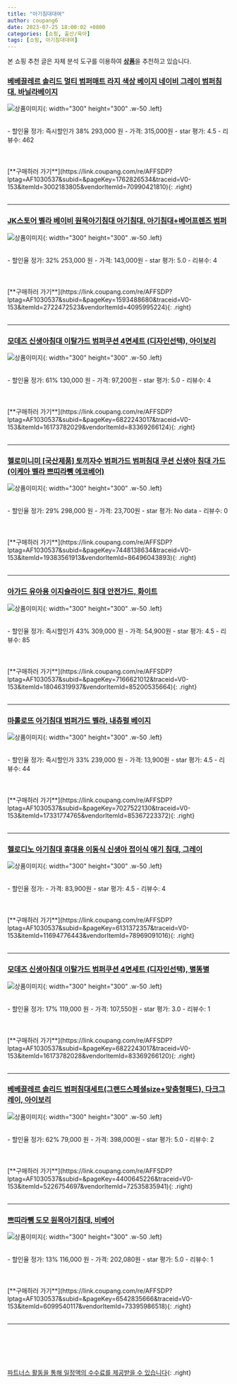 ```yaml
---
title: "아기침대대여"
author: coupang6
date: 2023-07-25 18:00:02 +0800
categories: [쇼핑, 출산/육아]
tags: [쇼핑, 아기침대대여]
---
```


본 쇼핑 추천 글은 자체 분석 도구를 이용하여 [**상품**](https://link.coupang.com/a/bao1ui)을 추천하고 있습니다.

### [베베끌레르 솔리드 멀티 범퍼매트 라지 색상 베이지 네이비 그레이 범퍼침대, 바닐라베이지](https://link.coupang.com/re/AFFSDP?lptag=AF1030537&subid=&pageKey=1762826534&traceid=V0-153&itemId=3002183805&vendorItemId=70990421810)

![상품이미지](https://thumbnail10.coupangcdn.com/thumbnails/remote/230x230ex/image/vendor_inventory/9d75/eb0c840aa3edc73d3f2efae6e2d20252eb16833e3f00b914eb534b3a289f.jpg){: width="300" height="300" .w-50 .left}


<br>
- 할인율 정가: 즉시할인가 38%  293,000   원
- 가격: 315,000원
- star 평가: 4.5
- 리뷰수: 462
<br>
<br>
<br>
<br>
[**구매하러 가기**](https://link.coupang.com/re/AFFSDP?lptag=AF1030537&subid=&pageKey=1762826534&traceid=V0-153&itemId=3002183805&vendorItemId=70990421810){: .right}
<br>
<br>

---

### [JK스토어 벨라 베이비 원목아기침대 아기침대, 아기침대+베어프렌즈 범퍼](https://link.coupang.com/re/AFFSDP?lptag=AF1030537&subid=&pageKey=1593488680&traceid=V0-153&itemId=2722472523&vendorItemId=4095995224)

![상품이미지](https://thumbnail8.coupangcdn.com/thumbnails/remote/230x230ex/image/vendor_inventory/05ee/f4abf27ff517f396e113037d33d63d6802154252eaa65d8e2f97eaa14246.jpg){: width="300" height="300" .w-50 .left}


<br>
- 할인율 정가: 32%  253,000   원
- 가격: 143,000원
- star 평가: 5.0
- 리뷰수: 4
<br>
<br>
<br>
<br>
[**구매하러 가기**](https://link.coupang.com/re/AFFSDP?lptag=AF1030537&subid=&pageKey=1593488680&traceid=V0-153&itemId=2722472523&vendorItemId=4095995224){: .right}
<br>
<br>

---

### [모데즈 신생아침대 이탈가드 범퍼쿠션 4면세트 (디자인선택), 아이보리](https://link.coupang.com/re/AFFSDP?lptag=AF1030537&subid=&pageKey=6822243017&traceid=V0-153&itemId=16173782029&vendorItemId=83369266124)

![상품이미지](https://thumbnail7.coupangcdn.com/thumbnails/remote/230x230ex/image/vendor_inventory/8f5d/0c5dff1ccd9278fd925551587cb2d01af76715b7b4a1f4b385f9d82ab5f4.jpg){: width="300" height="300" .w-50 .left}


<br>
- 할인율 정가: 61%  130,000   원
- 가격: 97,200원
- star 평가: 5.0
- 리뷰수: 4
<br>
<br>
<br>
<br>
[**구매하러 가기**](https://link.coupang.com/re/AFFSDP?lptag=AF1030537&subid=&pageKey=6822243017&traceid=V0-153&itemId=16173782029&vendorItemId=83369266124){: .right}
<br>
<br>

---

### [헬로미니미 [국산제품] 토끼자수 범퍼가드 범퍼침대 쿠션 신생아 침대 가드(이케아 벨라 쁘띠라뺑 에코베어)](https://link.coupang.com/re/AFFSDP?lptag=AF1030537&subid=&pageKey=7448138634&traceid=V0-153&itemId=19383561913&vendorItemId=86496043893)

![상품이미지](https://thumbnail10.coupangcdn.com/thumbnails/remote/230x230ex/image/vendor_inventory/37ba/64a25745b9f456b5561f123d7f4f3e71ca873b1618c3490ba10f356739ef.jpg){: width="300" height="300" .w-50 .left}


<br>
- 할인율 정가: 29%  298,000   원
- 가격: 23,700원
- star 평가: No data
- 리뷰수: 0
<br>
<br>
<br>
<br>
[**구매하러 가기**](https://link.coupang.com/re/AFFSDP?lptag=AF1030537&subid=&pageKey=7448138634&traceid=V0-153&itemId=19383561913&vendorItemId=86496043893){: .right}
<br>
<br>

---

### [아가드 유아용 이지슬라이드 침대 안전가드, 화이트](https://link.coupang.com/re/AFFSDP?lptag=AF1030537&subid=&pageKey=7166621012&traceid=V0-153&itemId=18046319937&vendorItemId=85200535664)

![상품이미지](https://thumbnail7.coupangcdn.com/thumbnails/remote/230x230ex/image/rs_quotation_api/tci6qlyn/f08cc412c5c3482e9cfb2474fd5fb9da.jpg){: width="300" height="300" .w-50 .left}


<br>
- 할인율 정가: 즉시할인가 43%  309,000   원
- 가격: 54,900원
- star 평가: 4.5
- 리뷰수: 85
<br>
<br>
<br>
<br>
[**구매하러 가기**](https://link.coupang.com/re/AFFSDP?lptag=AF1030537&subid=&pageKey=7166621012&traceid=V0-153&itemId=18046319937&vendorItemId=85200535664){: .right}
<br>
<br>

---

### [마롤로뜨 아기침대 범퍼가드 벨라, 내츄럴 베이지](https://link.coupang.com/re/AFFSDP?lptag=AF1030537&subid=&pageKey=7027522130&traceid=V0-153&itemId=17331774765&vendorItemId=85367223372)

![상품이미지](https://thumbnail7.coupangcdn.com/thumbnails/remote/230x230ex/image/rs_quotation_api/nxwzb70i/cff666195479449ea87cae0b10d9d591.jpg){: width="300" height="300" .w-50 .left}


<br>
- 할인율 정가: 즉시할인가 33%  239,000   원
- 가격: 13,900원
- star 평가: 4.5
- 리뷰수: 44
<br>
<br>
<br>
<br>
[**구매하러 가기**](https://link.coupang.com/re/AFFSDP?lptag=AF1030537&subid=&pageKey=7027522130&traceid=V0-153&itemId=17331774765&vendorItemId=85367223372){: .right}
<br>
<br>

---

### [헬로디노 아기침대 휴대용 이동식 신생아 접이식 애기 침대, 그레이](https://link.coupang.com/re/AFFSDP?lptag=AF1030537&subid=&pageKey=6131372357&traceid=V0-153&itemId=11694776443&vendorItemId=78969091016)

![상품이미지](https://thumbnail8.coupangcdn.com/thumbnails/remote/230x230ex/image/vendor_inventory/5107/d5daaaaf2b34389dda7ea93b2d7fce24c4e1955c8ec9075b1303d747aa57.jpg){: width="300" height="300" .w-50 .left}


<br>
- 할인율 정가: 
- 가격: 83,900원
- star 평가: 4.5
- 리뷰수: 4
<br>
<br>
<br>
<br>
[**구매하러 가기**](https://link.coupang.com/re/AFFSDP?lptag=AF1030537&subid=&pageKey=6131372357&traceid=V0-153&itemId=11694776443&vendorItemId=78969091016){: .right}
<br>
<br>

---

### [모데즈 신생아침대 이탈가드 범퍼쿠션 4면세트 (디자인선택), 별똥별](https://link.coupang.com/re/AFFSDP?lptag=AF1030537&subid=&pageKey=6822243017&traceid=V0-153&itemId=16173782028&vendorItemId=83369266120)

![상품이미지](https://thumbnail7.coupangcdn.com/thumbnails/remote/230x230ex/image/vendor_inventory/8f5d/0c5dff1ccd9278fd925551587cb2d01af76715b7b4a1f4b385f9d82ab5f4.jpg){: width="300" height="300" .w-50 .left}


<br>
- 할인율 정가: 17%  119,000   원
- 가격: 107,550원
- star 평가: 3.0
- 리뷰수: 1
<br>
<br>
<br>
<br>
[**구매하러 가기**](https://link.coupang.com/re/AFFSDP?lptag=AF1030537&subid=&pageKey=6822243017&traceid=V0-153&itemId=16173782028&vendorItemId=83369266120){: .right}
<br>
<br>

---

### [베베끌레르 솔리드 범퍼침대세트(그랜드스페셜size+맞춤형패드), 다크그레이, 아이보리](https://link.coupang.com/re/AFFSDP?lptag=AF1030537&subid=&pageKey=4400645226&traceid=V0-153&itemId=5226754697&vendorItemId=72535835941)

![상품이미지](https://thumbnail6.coupangcdn.com/thumbnails/remote/230x230ex/image/vendor_inventory/1596/da6757d5f20c0369c56f18c80bc7e4fd08c52da2e2004f7e8104f82600cf.jpg){: width="300" height="300" .w-50 .left}


<br>
- 할인율 정가: 62%  79,000   원
- 가격: 398,000원
- star 평가: 5.0
- 리뷰수: 2
<br>
<br>
<br>
<br>
[**구매하러 가기**](https://link.coupang.com/re/AFFSDP?lptag=AF1030537&subid=&pageKey=4400645226&traceid=V0-153&itemId=5226754697&vendorItemId=72535835941){: .right}
<br>
<br>

---

### [쁘띠라뺑 도모 원목아기침대, 비베어](https://link.coupang.com/re/AFFSDP?lptag=AF1030537&subid=&pageKey=6542835666&traceid=V0-153&itemId=6099540117&vendorItemId=73395986518)

![상품이미지](https://thumbnail8.coupangcdn.com/thumbnails/remote/230x230ex/image/rs_quotation_api/v4cljblz/d5c09318aafc4c5381cf577d1c61d931.jpg){: width="300" height="300" .w-50 .left}


<br>
- 할인율 정가: 13%  116,000   원
- 가격: 202,080원
- star 평가: 5.0
- 리뷰수: 1
<br>
<br>
<br>
<br>
[**구매하러 가기**](https://link.coupang.com/re/AFFSDP?lptag=AF1030537&subid=&pageKey=6542835666&traceid=V0-153&itemId=6099540117&vendorItemId=73395986518){: .right}
<br>
<br>

---
<br><br><br><br><br> [파트너스 활동을 통해 일정액의 수수료를 제공받을 수 있습니다](https://link.coupang.com/a/bao1ui){: .right}